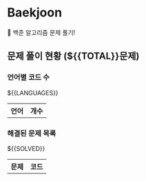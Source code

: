# Baekjoon
🔫 백준 알고리즘 문제 풀기!

## 문제 풀이 현황 (${{TOTAL}}문제)

### 언어별 코드 수
<table>
    <tr>
        <th>언어</th>
        <th>개수</th>
    </tr>
    ${{LANGUAGES}}
</table>

### 해결된 문제 목록
<table>
    <tr>
        <th>문제</th>
        <th>코드</th>
    </tr>
    ${{SOLVED}}
</table>
